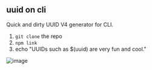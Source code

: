 ## uuid on cli

Quick and dirty UUID V4 generator for CLI. 

1. `git clone` the repo
1. `npm link`
1. echo "UUIDs such as $(uuid) are very fun and cool."

![image](https://cloud.githubusercontent.com/assets/908371/13911475/603e6b2c-eeee-11e5-9766-aac64493248b.png)
